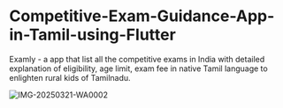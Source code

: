 # Competitive-Exam-Guidance-App-in-Tamil-using-Flutter
Examly - a app that list all the competitive exams in India with detailed explanation of eligibility, age limit, exam fee in native Tamil language to enlighten rural kids of Tamilnadu.


![IMG-20250321-WA0002](https://github.com/user-attachments/assets/7c56dc28-8a54-413b-8cc6-7221d2b65aed)
